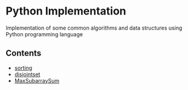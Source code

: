 # Python Implementation
Implementation of some common algorithms and data structures using Python programming language

## Contents
* [sorting](sorting.md)
* [disjointset](disjointset.md)
* [MaxSubarraySum](MaxSubarraySum.md)
